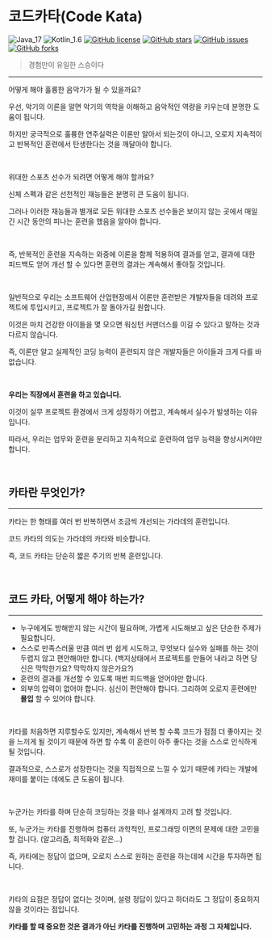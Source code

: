 # 코드카타(Code Kata)

![Java_17](https://img.shields.io/badge/java-17-red?logo=java)
![Kotlin_1.6](https://img.shields.io/badge/kotlin-1.6-purple?logo=kotlin)
[![GitHub license](https://img.shields.io/github/license/shirohoo/clean-code-kata)](https://github.com/shirohoo/clean-code-kata)
[![GitHub stars](https://img.shields.io/github/stars/shirohoo/clean-code-kata)](https://github.com/shirohoo/clean-code-kata/stargazers)
[![GitHub issues](https://img.shields.io/github/issues/shirohoo/clean-code-kata)](https://github.com/shirohoo/clean-code-kata/issues)
[![GitHub forks](https://img.shields.io/github/forks/shirohoo/clean-code-kata)](https://github.com/shirohoo/clean-code-kata/network)

> 경험만이 유일한 스승이다

---

어떻게 해야 훌륭한 음악가가 될 수 있을까요?

우선, 악기의 이론을 알면 악기의 역학을 이해하고 음악적인 역량을 키우는데 분명한 도움이 됩니다.

하지만 궁극적으로 훌륭한 연주실력은 이론만 알아서 되는것이 아니고, 오로지 지속적이고 반복적인 훈련에서 탄생한다는 것을 깨달아야 합니다.

<br />

위대한 스포츠 선수가 되려면 어떻게 해야 할까요?

신체 스펙과 같은 선천적인 재능들은 분명히 큰 도움이 됩니다.

그러나 이러한 재능들과 별개로 모든 위대한 스포츠 선수들은 보이지 않는 곳에서 매일 긴 시간 동안의 피나는 훈련을 했음을 알아야 합니다.

<br />

즉, 반복적인 훈련을 지속하는 와중에 이론을 함께 적용하여 결과를 얻고, 결과에 대한 피드백도 얻어 개선 할 수 있다면 훈련의 결과는 계속해서 좋아질 것입니다.

<br />

일반적으로 우리는 소프트웨어 산업현장에서 이론만 훈련받은 개발자들을 데려와 프로젝트에 투입시키고, 프로젝트가 잘 돌아가길 원합니다.

이것은 마치 건강한 아이들을 몇 모으면 워싱턴 커맨더스를 이길 수 있다고 말하는 것과 다르지 않습니다.

즉, 이론만 알고 실제적인 코딩 능력이 훈련되지 않은 개발자들은 아이들과 크게 다를 바 없습니다.

<br />

**우리는 직장에서 훈련을 하고 있습니다.**

이것이 실무 프로젝트 환경에서 크게 성장하기 어렵고, 계속해서 실수가 발생하는 이유입니다.

따라서, 우리는 업무와 훈련을 분리하고 지속적으로 훈련하여 업무 능력을 향상시켜야만 합니다.

<br />

## 카타란 무엇인가?

---

카타는 한 형태를 여러 번 반복하면서 조금씩 개선되는 가라데의 훈련입니다.

코드 카타의 의도는 가라데의 카타와 비슷합니다.

즉, 코드 카타는 단순히 짧은 주기의 반복 훈련입니다.

<br />

## 코드 카타, 어떻게 해야 하는가?

---

- 누구에게도 방해받지 않는 시간이 필요하며, 가볍게 시도해보고 싶은 단순한 주제가 필요합니다.
- 스스로 만족스러울 만큼 여러 번 쉽게 시도하고, 무엇보다 실수와 실패를 하는 것이 두렵지 않고 편안해야만 합니다. (백지상태에서 프로젝트를 만들어 내라고 하면 당신은 막막한가요? 막막하지 않은가요?)
- 훈련의 결과를 개선할 수 있도록 매번 피드백을 얻어야만 합니다.
- 외부의 압력이 없어야 합니다. 심신이 편안해야 합니다. 그리하여 오로지 훈련에만 **몰입** 할 수 있어야 합니다.

<br />

카타를 처음하면 지루할수도 있지만, 계속해서 반복 할 수록 코드가 점점 더 좋아지는 것을 느끼게 될 것이기 때문에 하면 할 수록 이 훈련이 아주 좋다는 것을 스스로 인식하게 될 것입니다.

결과적으로, 스스로가 성장한다는 것을 직접적으로 느낄 수 있기 때문에 카타는 개발에 재미를 붙이는 데에도 큰 도움이 됩니다.

<br />

누군가는 카타를 하며 단순히 코딩하는 것을 떠나 설계까지 고려 할 것입니다.

또, 누군가는 카타를 진행하며 컴퓨터 과학적인, 프로그래밍 이면의 문제에 대한 고민을 할 겁니다. (알고리즘, 최적화와 같은...)

즉, 카타에는 정답이 없으며, 오로지 스스로 원하는 훈련을 하는데에 시간을 투자하면 됩니다.

<br />

카타의 요점은 정답이 없다는 것이며, 설령 정답이 있다고 하더라도 그 정답이 중요하지 않을 것이라는 점입니다.

**카타를 할 때 중요한 것은 결과가 아닌 카타를 진행하며 고민하는 과정 그 자체입니다.**

<br />
